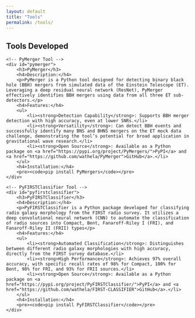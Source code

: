 ```yaml
---
layout: default
title: "Tools"
permalink: /tools/
---
```


<div id="tools" class="tab-content"> 
    <h2>Tools Developed</h2>

    <!-- PyMerger Tool -->
    <div id="pymerger">
        <h3>PyMerger</h3>
        <h4>Description:</h4>  
        <p>PyMerger is a Python tool designed for detecting binary black hole (BBH) mergers from simulated data of the Einstein Telescope (ET). Leveraging a deep residual neural network (ResNet), PyMerger effectively identifies BBH mergers using data from all three ET sub-detectors.</p>
        <h4>Features:</h4>
        <ul>
            <li><strong>Detection Capability</strong>: Supports BBH merger detection with high accuracy, even at lower SNRs.</li>
            <li><strong>Versatility</strong>: Can detect BBH events and successfully identify many BNS and BHNS mergers on the ET mock data challenge, demonstrating the tool’s potential for broad application in gravitational wave research.</li>
            <li><strong>Open Source</strong>: Available as a Python package on <a href="https://pypi.org/project/PyMergers/">PyPI</a> and <a href="https://github.com/wathela/PyMerger">GitHub</a>.</li>
        </ul>
        <h4>Installation:</h4>
        <pre><code>pip install PyMergers</code></pre>
    </div>

    <!-- PyFIRSTClassifier Tool -->
    <div id="pyfirstclassifier">
        <h3>PyFIRSTClassifier</h3>
        <h4>Description:</h4>  
        <p>PyFIRSTClassifier is a Python package developed for classifying radio galaxy morphology from the FIRST radio survey. It utilizes a deep convolutional neural network (CNN) to automate the classification of radio sources into Compact, Bent, Fanaroff-Riley I (FRI), and Fanaroff-Riley II (FRII) types</p>
        <h4>Features:</h4>
        <ul>
            <li><strong>Automated Classification</strong>: Distinguishes between different radio galaxy morphologies with high accuracy, directly from the FIRST survey database.</li>
            <li><strong>High Performance</strong>: Achieves 97% overall accuracy, with specific recall rates of 98% for Compact, 100% for Bent, 98% for FRI, and 93% for FRII sources.</li>
            <li><strong>Open Source</strong>: Available as a Python package on <a href="https://pypi.org/project/PyFIRSTClassifier/">PyPI</a> and <a href="https://github.com/wathela/FIRST-CLASSIFIER">GitHub</a>.</li>
        </ul>
        <h4>Installation:</h4>
        <pre><code>pip install PyFIRSTClassifier</code></pre>
    </div>
</div>
